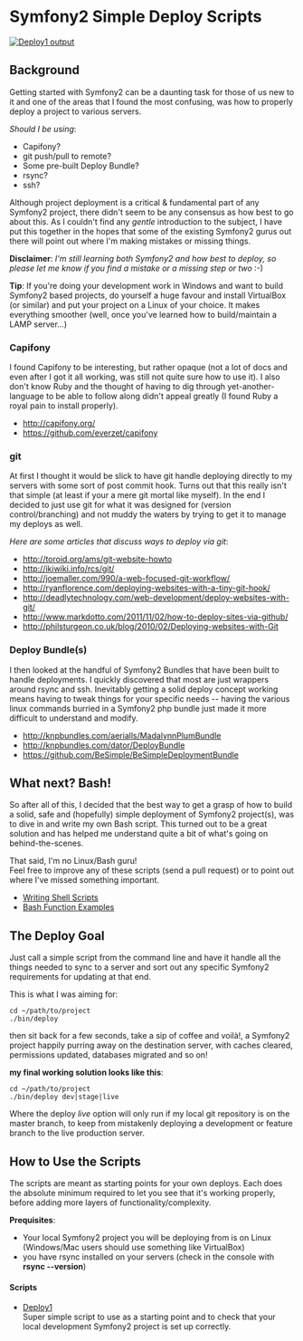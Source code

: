 # Symfony2 Simple Deploy Scripts

[![Deploy1 output](https://github.com/ZermattChris/Symfony2-SimpleDeployScripts/raw/master/img/deploy-concept.jpg)](https://github.com/ZermattChris/Symfony2-SimpleDeployScripts/raw/master/bin/img/deploy-concept.jpg)


## Background

Getting started with Symfony2 can be a daunting task for those of us new to it and one of the areas that
I found the most confusing, was how to properly deploy a project to various servers.

_Should I be using_:

+ Capifony?
+ git push/pull to remote?
+ Some pre-built Deploy Bundle?
+ rsync?
+ ssh?

Although project deployment is a critical & fundamental part of any Symfony2 project, there didn't
seem to be any consensus as how best to go about this. As I couldn't find any _gentle_ introduction to the
subject, I have put this together in the hopes that some of the existing Symfony2 gurus out there
will point out where I'm making mistakes or missing things.

**Disclaimer**: _I'm still learning both Symfony2 and how best to deploy, so please let me know if you find a mistake or
a missing step or two_ :-)

__Tip__:
If you're doing your development work in Windows and want to build Symfony2 based projects, do yourself
a huge favour and install VirtualBox (or similar) and put your project on a Linux of your choice. It makes
everything smoother (well, once you've learned how to build/maintain a LAMP server...)


### Capifony
I found Capifony to be interesting, but rather opaque (not a lot of docs and even after I got it all working,
was still not quite sure how to use it). I also don't know Ruby and the thought of having
to dig through yet-another-language to be able to follow along didn't appeal greatly (I found Ruby a
royal pain to install properly).

+ http://capifony.org/
+ https://github.com/everzet/capifony


### git
At first I thought it would be slick to have git handle deploying directly to my servers with
some sort of post commit hook. Turns out that this really isn't that simple (at least if your
a mere git mortal like myself). In the end I decided to just use git for what it was designed for
(version control/branching) and not muddy the waters by trying to get it to manage my deploys as well.

_Here are some articles that discuss ways to deploy via git_:

+ http://toroid.org/ams/git-website-howto
+ http://ikiwiki.info/rcs/git/
+ http://joemaller.com/990/a-web-focused-git-workflow/
+ http://ryanflorence.com/deploying-websites-with-a-tiny-git-hook/
+ http://deadlytechnology.com/web-development/deploy-websites-with-git/
+ http://www.markdotto.com/2011/11/02/how-to-deploy-sites-via-github/
+ http://philsturgeon.co.uk/blog/2010/02/Deploying-websites-with-Git



### Deploy Bundle(s)
I then looked at the handful of Symfony2 Bundles that have been built to handle deployments.
I quickly discovered that most are just wrappers around rsync and ssh. Inevitably getting
a solid deploy concept working means having to tweak things for your specific needs -- having the
various linux commands burried in a Symfony2 php bundle just made it more difficult to understand and
modify.

+ http://knpbundles.com/aerialls/MadalynnPlumBundle
+ http://knpbundles.com/dator/DeployBundle
+ https://github.com/BeSimple/BeSimpleDeploymentBundle


## What next? Bash!

So after all of this, I decided that the best way to get a grasp of how to build a solid, safe and
(hopefully) simple deployment of Symfony2 project(s), was to dive in and write my own Bash script.
This turned out to be a great solution and has helped me understand quite a bit of what's going
on behind-the-scenes.

That said, I'm no Linux/Bash guru!  
Feel free to improve any of these scripts (send a pull request) or to point out where I've missed something important.

+ [Writing Shell Scripts](http://linuxcommand.org/wss0010.php)
+ [Bash Function Examples](http://www.thegeekstuff.com/2010/04/unix-bash-function-examples/)


## The Deploy Goal

Just call a simple script from the command line and have it handle all the things needed to sync to a
server and sort out any specific Symfony2 requirements for updating at that end.

This is what I was aiming for:

    cd ~/path/to/project
    ./bin/deploy

then sit back for a few seconds, take a sip of coffee and voilà!, a Symfony2 project
happily purring away on the destination server, with caches cleared, permissions updated, databases
migrated and so on!

__my final working solution looks like this__:

    cd ~/path/to/project
    ./bin/deploy dev|stage|live

Where the deploy _live_ option will only run if my local git repository is on the master branch, to keep
from mistakenly deploying a development or feature branch to the live production server.


## How to Use the Scripts

The scripts are meant as starting points for your own deploys. Each does the absolute
minimum required to let you see that it's working properly, before adding more layers of
functionality/complexity.

__Prequisites__:
+ Your local Symfony2 project you will be deploying from is on Linux (Windows/Mac users should
use something like VirtualBox)
+ you have rsync installed on your servers (check in the console with **rsync --version**)


#### Scripts

+ [Deploy1](Symfony2-SimpleDeployScripts/tree/master/bin/deploy1/) <br />
    Super simple script to use as a starting point and to check that your local
    development Symfony2 project is set up correctly.